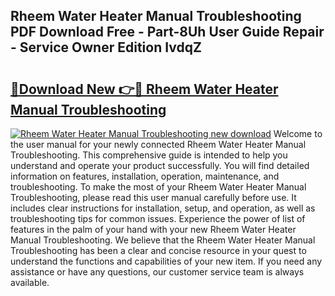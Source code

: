 ## Rheem Water Heater Manual Troubleshooting PDF Download Free - Part-8Uh User Guide Repair - Service Owner Edition IvdqZ

# <h2><a href="http://bc28020.oget.top/?id=Rheem+Water+Heater+Manual+Troubleshooting">🔗Download New 👉🔴 Rheem Water Heater Manual Troubleshooting</a></h2>

[![Rheem Water Heater Manual Troubleshooting new download](https://i.imgur.com/5g1atiW.png)](http://bc28020.oget.top/?id=Rheem+Water+Heater+Manual+Troubleshooting)
Welcome to the user manual for your newly connected Rheem Water Heater Manual Troubleshooting. This comprehensive guide is intended to help you understand and operate your product successfully. You will find detailed information on features, installation, operation, maintenance, and troubleshooting. To make the most of your Rheem Water Heater Manual Troubleshooting, please read this user manual carefully before use. It includes clear instructions for installation, setup, and operation, as well as troubleshooting tips for common issues. Experience the power of list of features in the palm of your hand with your new Rheem Water Heater Manual Troubleshooting. We believe that the Rheem Water Heater Manual Troubleshooting has been a clear and concise resource in your quest to understand the functions and capabilities of your new item. If you need any assistance or have any questions, our customer service team is always available.
